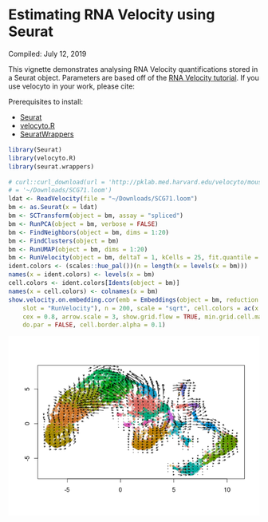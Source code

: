Estimating RNA Velocity using Seurat
================
Compiled: July 12, 2019

This vignette demonstrates analysing RNA Velocity quantifications stored in a Seurat object. Parameters are based off of the [RNA Velocity tutorial](http://pklab.med.harvard.edu/velocyto/notebooks/R/SCG71.nb.html). If you use velocyto in your work, please cite:

Prerequisites to install:

-   [Seurat](https://satijalab.org/seurat/install)
-   [velocyto.R](https://github.com/velocyto-team/velocyto.R)
-   [SeuratWrappers](https://github.com/satijalab/seurat.wrappers)

``` r
library(Seurat)
library(velocyto.R)
library(seurat.wrappers)
```

``` r
# curl::curl_download(url = 'http://pklab.med.harvard.edu/velocyto/mouseBM/SCG71.loom', destfile
# = '~/Downloads/SCG71.loom')
ldat <- ReadVelocity(file = "~/Downloads/SCG71.loom")
bm <- as.Seurat(x = ldat)
bm <- SCTransform(object = bm, assay = "spliced")
bm <- RunPCA(object = bm, verbose = FALSE)
bm <- FindNeighbors(object = bm, dims = 1:20)
bm <- FindClusters(object = bm)
bm <- RunUMAP(object = bm, dims = 1:20)
bm <- RunVelocity(object = bm, deltaT = 1, kCells = 25, fit.quantile = 0.02)
ident.colors <- (scales::hue_pal())(n = length(x = levels(x = bm)))
names(x = ident.colors) <- levels(x = bm)
cell.colors <- ident.colors[Idents(object = bm)]
names(x = cell.colors) <- colnames(x = bm)
show.velocity.on.embedding.cor(emb = Embeddings(object = bm, reduction = "umap"), vel = Tool(object = bm, 
    slot = "RunVelocity"), n = 200, scale = "sqrt", cell.colors = ac(x = cell.colors, alpha = 0.5), 
    cex = 0.8, arrow.scale = 3, show.grid.flow = TRUE, min.grid.cell.mass = 0.5, grid.n = 40, arrow.lwd = 1, 
    do.par = FALSE, cell.border.alpha = 0.1)
```

![](velocity_files/figure-markdown_github/load_data-1.png)

